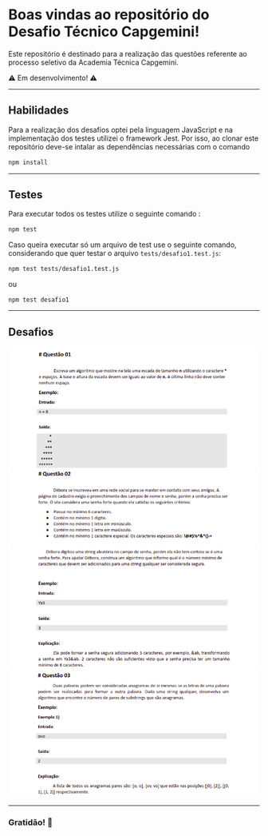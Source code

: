 # Boas vindas ao repositório do Desafio Técnico Capgemini! </h1>

Este repositório é destinado para a realização das questões referente ao processo seletivo da Academia Técnica Capgemini.

⚠️ Em desenvolvimento! ⚠️

---

## Habilidades

Para a realização dos desafios optei pela linguagem JavaScript e na implementação dos testes utilizei o framework  Jest.
Por isso, ao clonar este repositório deve-se intalar as dependências necessárias com o comando

```sh
npm install
```

---

## Testes

 Para executar todos os testes utilize o seguinte comando : 

```sh
npm test
```

Caso queira executar só um arquivo de test use o seguinte comando, considerando que quer testar o arquivo `tests/desafio1.test.js`:

```sh
npm test tests/desafio1.test.js
```
ou
```
npm test desafio1
```
---

## Desafios


 <img src="/public/desafio1.png" w=100>
 <img src="/public/desafio2.1.png">
 <img src="/public/desafio2.2.png">
 <img src="/public/desafio3.png">
 

---

### Gratidão! 🙏
